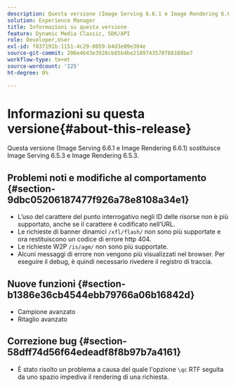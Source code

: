 ```yaml
---
description: Questa versione (Image Serving 6.6.1 e Image Rendering 6.6.1) sostituisce Image Serving 6.5.3 e Image Rendering 6.5.3.
solution: Experience Manager
title: Informazioni su questa versione
feature: Dynamic Media Classic, SDK/API
role: Developer,User
exl-id: f837191b-1151-4c29-8059-b4d3e09e304e
source-git-commit: 206e4643e3926cb85b4be2189743578f88180be7
workflow-type: tm+mt
source-wordcount: '125'
ht-degree: 0%

---
```


# Informazioni su questa versione{#about-this-release}

Questa versione (Image Serving 6.6.1 e Image Rendering 6.6.1) sostituisce Image Serving 6.5.3 e Image Rendering 6.5.3.

## Problemi noti e modifiche al comportamento {#section-9dbc05206187477f926a78e8108a34e1}

* L’uso del carattere del punto interrogativo negli ID delle risorse non è più supportato, anche se il carattere è codificato nell’URL.
* Le richieste di banner dinamici `/xfl/flash/` non sono più supportate e ora restituiscono un codice di errore http 404.
* Le richieste W2P `/is/agm/` non sono più supportate.
* Alcuni messaggi di errore non vengono più visualizzati nel browser. Per eseguire il debug, è quindi necessario rivedere il registro di traccia.

## Nuove funzioni {#section-b1386e36cb4544ebb79766a06b16842d}

* Campione avanzato
* Ritaglio avanzato

## Correzione bug {#section-58dff74d56f64edeadf8f8b97b7a4161}

* È stato risolto un problema a causa del quale l&#39;opzione `\qc` RTF seguita da uno spazio impediva il rendering di una richiesta.

